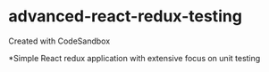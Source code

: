 # advanced-react-redux-testing
Created with CodeSandbox

*Simple React redux application with extensive focus on unit testing
